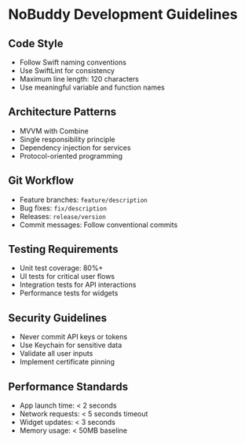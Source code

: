 # NoBuddy Development Guidelines

## Code Style
- Follow Swift naming conventions
- Use SwiftLint for consistency
- Maximum line length: 120 characters
- Use meaningful variable and function names

## Architecture Patterns
- MVVM with Combine
- Single responsibility principle
- Dependency injection for services
- Protocol-oriented programming

## Git Workflow
- Feature branches: `feature/description`
- Bug fixes: `fix/description`
- Releases: `release/version`
- Commit messages: Follow conventional commits

## Testing Requirements
- Unit test coverage: 80%+
- UI tests for critical user flows
- Integration tests for API interactions
- Performance tests for widgets

## Security Guidelines
- Never commit API keys or tokens
- Use Keychain for sensitive data
- Validate all user inputs
- Implement certificate pinning

## Performance Standards
- App launch time: < 2 seconds
- Network requests: < 5 seconds timeout
- Widget updates: < 3 seconds
- Memory usage: < 50MB baseline
